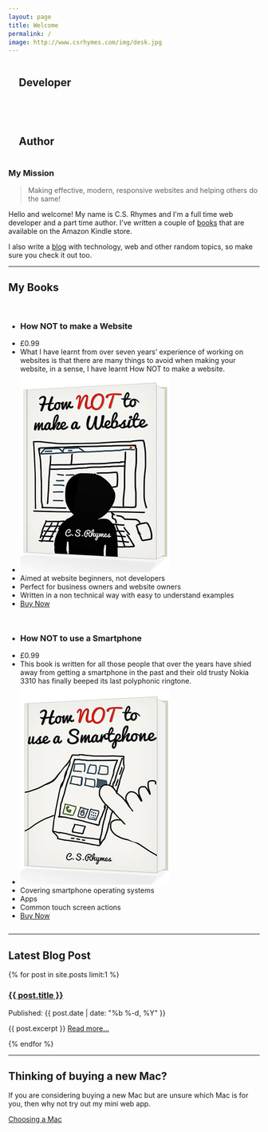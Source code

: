 ```yaml
---
layout: page
title: Welcome
permalink: /
image: http://www.csrhymes.com/img/desk.jpg
---
```


<div class="row homepage-banner">
<div class="small-12 medium-5 columns text-center white shadow">
  <i class="fa fa-terminal fa-5x"></i>
  <h2 class="white shadow">Developer</h2>
</div>

<div class="small-12 medium-2 columns text-center white shadow">
  <h2></h2>
  <i class="fa fa-plus fa-3x"></i>

</div>

<div class="small-12 medium-5 columns text-center white shadow">
  <i class="fa fa-book fa-5x"></i>
  <h2 class="white shadow">Author</h2>
</div>
</div>

<h3>My Mission</h3>

> Making effective, modern, responsive websites and helping others do the same!

Hello and welcome! My name is C.S. Rhymes and I'm a full time web developer and a part time author. I've written a couple of [books](/books/ "Check out my books") that are available on the Amazon Kindle store. 

I also write a [blog](/blog/ "Check out my blog") with technology, web and other random topics, so make sure you check it out too.



<hr>

<h2 class="text-center">My Books</h2>

<div class="small-12 medium-6 columns">
<ul class="pricing-table">
  <li class="title"><h3 class="white">How NOT to make a Website</h3></li>
  <li class="price">&pound;0.99</li>
  <li class="description">What I have learnt from over seven years’ experience of working on websites is that there are many things to avoid when making your website, in a sense, I have learnt How NOT to make a website. </li>
  <li class="bullet-item"><img src="/img/how-not-to-make-a-website-cover-2.jpg" /></li>
  <li class="bullet-item">Aimed at website beginners, not developers</li>
  <li class="bullet-item">Perfect for business owners and website owners</li>
  <li class="bullet-item">Written in a non technical way with easy to understand examples</li>
  <li class="cta-button"><a class="button" href="http://www.amazon.co.uk/How-make-Website-C-S-Rhymes-ebook/dp/B00KEE3HES/">Buy Now</a></li>
</ul>
</div>

<div class="small-12 medium-6 columns">
<ul class="pricing-table">
  <li class="title"><h3 class="white">How NOT to use a Smartphone</h3></li>
  <li class="price">&pound;0.99</li>
  <li class="description">This book is written for all those people that over the years have shied away from getting a smartphone in the past and their old trusty Nokia 3310 has finally beeped its last polyphonic ringtone. </li>
  <li class="bullet-item"><img src="/img/how-not-to-use-a-smartphone-cover-2.jpg" /></li>
  <li class="bullet-item">Covering smartphone operating systems</li>
  <li class="bullet-item">Apps</li>
  <li class="bullet-item">Common touch screen actions</li>
  <li class="cta-button"><a class="button" href="http://www.amazon.co.uk/How-NOT-Smartphone-C-S-Rhymes-ebook/dp/B00MVB5JOS/">Buy Now</a></li>
</ul>
</div>

<hr>

<h2 class="text-center">Latest Blog Post</h2>

{% for post in site.posts limit:1 %}
<h3><a href="{{ post.url | prepend: site.baseurl }}">{{ post.title }}</a></h3>
<p>Published: {{ post.date | date: "%b %-d, %Y" }}</p>
<p>{{ post.excerpt }} <a href="{{ post.url | prepend: site.baseurl }}">Read more...</a></p>
{% endfor %}

<hr>
<h2 class="text-center">Thinking of buying a new Mac?</h2>
<p>If you are considering buying a new Mac but are unsure which Mac is for you, then why not try out my mini web app.</p>

<a href="/choosing-a-mac/" class="button expand">Choosing a Mac</a>

